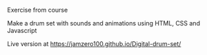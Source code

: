 Exercise from course

Make a drum set with sounds and animations using HTML, CSS and Javascript

Live version at https://jamzero100.github.io/Digital-drum-set/
